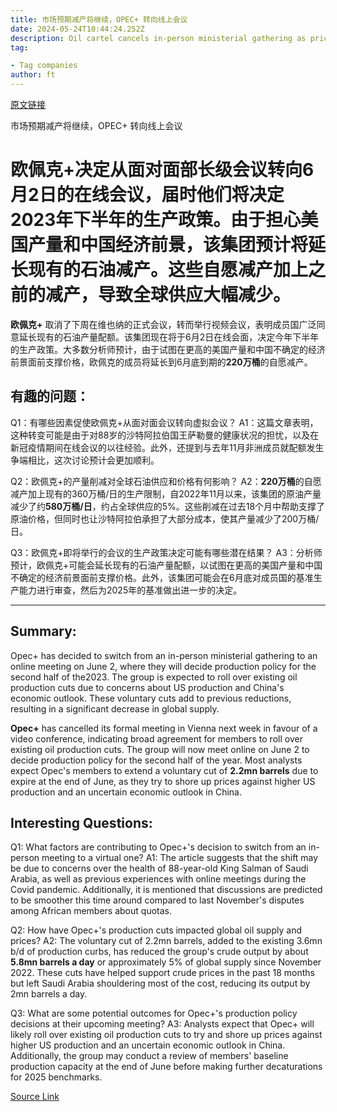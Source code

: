 ```yaml
---
title: 市场预期减产将继续，OPEC+ 转向线上会议
date: 2024-05-24T10:44:24.252Z
description: Oil cartel cancels in-person ministerial gathering as prices hover around three-month lows
tag: 

- Tag companies
author: ft
---
```


[原文链接](https://ft.com/content/78f3b6f2-d7e1-43df-8649-57e0fa296900)

市场预期减产将继续，OPEC+ 转向线上会议

# 欧佩克+决定从面对面部长级会议转向6月2日的在线会议，届时他们将决定2023年下半年的生产政策。由于担心美国产量和中国经济前景，该集团预计将延长现有的石油减产。这些自愿减产加上之前的减产，导致全球供应大幅减少。

**欧佩克+** 取消了下周在维也纳的正式会议，转而举行视频会议，表明成员国广泛同意延长现有的石油产量配额。该集团现在将于6月2日在线会面，决定今年下半年的生产政策。大多数分析师预计，由于试图在更高的美国产量和中国不确定的经济前景面前支撑价格，欧佩克的成员将延长到6月底到期的**220万桶**的自愿减产。

## 有趣的问题：

Q1：有哪些因素促使欧佩克+从面对面会议转向虚拟会议？
A1：这篇文章表明，这种转变可能是由于对88岁的沙特阿拉伯国王萨勒曼的健康状况的担忧，以及在新冠疫情期间在线会议的以往经验。此外，还提到与去年11月非洲成员就配额发生争端相比，这次讨论预计会更加顺利。

Q2：欧佩克+的产量削减对全球石油供应和价格有何影响？
A2：**220万桶**的自愿减产加上现有的360万桶/日的生产限制，自2022年11月以来，该集团的原油产量减少了约**580万桶/日**，约占全球供应的5%。这些削减在过去18个月中帮助支撑了原油价格，但同时也让沙特阿拉伯承担了大部分成本，使其产量减少了200万桶/日。

Q3：欧佩克+即将举行的会议的生产政策决定可能有哪些潜在结果？
A3：分析师预计，欧佩克+可能会延长现有的石油产量配额，以试图在更高的美国产量和中国不确定的经济前景面前支撑价格。此外，该集团可能会在6月底对成员国的基准生产能力进行审查，然后为2025年的基准做出进一步的决定。

---

## Summary:
Opec+ has decided to switch from an in-person ministerial gathering to an online meeting on June 2, where they will decide production policy for the second half of the2023. The group is expected to roll over existing oil production cuts due to concerns about US production and China's economic outlook. These voluntary cuts add to previous reductions, resulting in a significant decrease in global supply.

**Opec+** has cancelled its formal meeting in Vienna next week in favour of a video conference, indicating broad agreement for members to roll over existing oil production cuts. The group will now meet online on June 2 to decide production policy for the second half of the year. Most analysts expect Opec's members to extend a voluntary cut of **2.2mn barrels** due to expire at the end of June, as they try to shore up prices against higher US production and an uncertain economic outlook in China.

## Interesting Questions:
Q1: What factors are contributing to Opec+'s decision to switch from an in-person meeting to a virtual one?
A1: The article suggests that the shift may be due to concerns over the health of 88-year-old King Salman of Saudi Arabia, as well as previous experiences with online meetings during the Covid pandemic. Additionally, it is mentioned that discussions are predicted to be smoother this time around compared to last November's disputes among African members about quotas.

Q2: How have Opec+'s production cuts impacted global oil supply and prices?
A2: The voluntary cut of 2.2mn barrels, added to the existing 3.6mn b/d of production curbs, has reduced the group's crude output by about **5.8mn barrels a day** or approximately 5% of global supply since November 2022. These cuts have helped support crude prices in the past 18 months but left Saudi Arabia shouldering most of the cost, reducing its output by 2mn barrels a day.

Q3: What are some potential outcomes for Opec+'s production policy decisions at their upcoming meeting?
A3: Analysts expect that Opec+ will likely roll over existing oil production cuts to try and shore up prices against higher US production and an uncertain economic outlook in China. Additionally, the group may conduct a review of members' baseline production capacity at the end of June before making further decaturations for 2025 benchmarks.

[Source Link](https://ft.com/content/78f3b6f2-d7e1-43df-8649-57e0fa296900)

